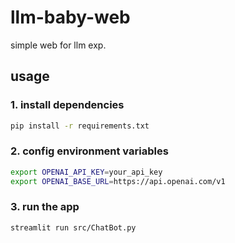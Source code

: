 # llm-baby-web

simple web for llm exp.

## usage
### 1. install dependencies
```sh
pip install -r requirements.txt
```
### 2. config environment variables
```sh
export OPENAI_API_KEY=your_api_key
export OPENAI_BASE_URL=https://api.openai.com/v1
```

### 3. run the app
```
streamlit run src/ChatBot.py
```

